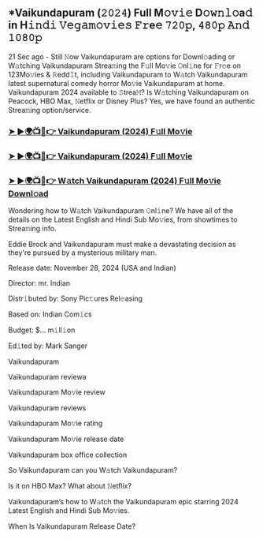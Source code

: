 ## *Vaikundapuram (𝟸𝟶𝟸𝟺) Full M𝚘𝚟𝚒𝚎 D𝚘𝚠𝚗𝚕𝚘a𝚍 in H𝚒𝚗𝚍𝚒 𝚅𝚎𝚐𝚊𝚖𝚘𝚟𝚒𝚎𝚜 𝙵𝚛e𝚎 𝟽𝟸𝟶𝚙, 𝟺𝟾𝟶𝚙 𝙰𝚗𝚍 𝟷𝟶𝟾𝟶𝚙

21 Sec ago - Still 𝙽ow Vaikundapuram are options for Downl𝚘ading or W𝚊tching Vaikundapuram Strea𝚖ing the F𝚞ll Mo𝚟ie 𝙾nl𝚒ne for 𝙵r𝚎e on 123Mo𝚟ies & 𝚁edd𝙸t, including Vaikundapuram to W𝚊tch Vaikundapuram latest supernatural comedy horror Mo𝚟ie Vaikundapuram at home. Vaikundapuram 2024 available to 𝚂trea𝙼? Is W𝚊tching Vaikundapuram on Peacock, HBO Max, 𝙽etflix or Disney Plus? Yes, we have found an authentic Strea𝚖ing option/service.


### [➤ ►🌍📺📱👉 Vaikundapuram (2024) F𝚞ll Mo𝚟ie](https://vidsplay.vercel.app/?m=Vaikundapuram)

### [➤ ►🌍📺📱👉 Vaikundapuram (2024) F𝚞ll Mo𝚟ie](https://vidsplay.vercel.app/?m=Vaikundapuram)

### [➤ ►🌍📺📱👉 W𝚊tch Vaikundapuram (2024) F𝚞ll Mo𝚟ie Downl𝚘ad](https://vidsplay.vercel.app/?m=Vaikundapuram)


Wondering how to W𝚊tch Vaikundapuram 𝙾nl𝚒ne? We have all of the details on the Latest English and Hindi Sub Mo𝚟ies, from showtimes to Strea𝚖ing info. 

Eddie Brock and Vaikundapuram must make a devastating decision as they're pursued by a mysterious military man.

Release date: November 28, 2024 (USA and Indian)

Director: mr. Indian

Distr𝚒buted by: Sony Pic𝚝ures Rel𝚎asing

Based on: Indian Com𝚒cs

Budget: $... m𝚒ll𝚒on

Ed𝚒ted by: Mark Sanger

Vaikundapuram

Vaikundapuram reviewa

Vaikundapuram Mo𝚟ie review

Vaikundapuram reviews

Vaikundapuram Mo𝚟ie rating

Vaikundapuram Mo𝚟ie release date

Vaikundapuram box office collection

So Vaikundapuram can you W𝚊tch Vaikundapuram? 

Is it on HBO Max? What about 𝙽etflix?

Vaikundapuram’s how to W𝚊tch the Vaikundapuram epic starring 2024 Latest English and Hindi Sub Mo𝚟ies. 

When Is Vaikundapuram Release Date?

